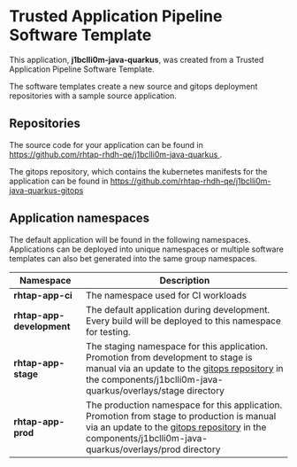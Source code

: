 # Trusted Application Pipeline Software Template

This application, **j1bclli0m-java-quarkus**, was created from a Trusted Application Pipeline Software Template.

The software templates create a new source and gitops deployment repositories with a sample source application. 

## Repositories

The source code for your application can be found in [https://github.com/rhtap-rhdh-qe/j1bclli0m-java-quarkus ](https://github.com/rhtap-rhdh-qe/j1bclli0m-java-quarkus ).
 
The gitops repository, which contains the kubernetes manifests for the application can be found in 
[https://github.com/rhtap-rhdh-qe/j1bclli0m-java-quarkus-gitops ](https://github.com/rhtap-rhdh-qe/j1bclli0m-java-quarkus-gitops ) 

## Application namespaces 

The default application will be found in the following namespaces. Applications can be deployed into unique namespaces or multiple software templates can also bet generated into the same group namespaces.  

|  Namespace   |  Description   |  
| -------- | -------- |
| **rhtap-app-ci** | The namespace used for CI workloads |
| **rhtap-app-development** | The default application during development. Every build will be deployed to this namespace for testing. |
| **rhtap-app-stage** | The staging namespace for this application. Promotion from development to stage is manual via an update to the [gitops repository](https://github.com/rhtap-rhdh-qe/j1bclli0m-java-quarkus-gitops ) in the components/j1bclli0m-java-quarkus/overlays/stage directory |
| **rhtap-app-prod** | The production namespace for this application. Promotion from stage to production is manual via an update to the [gitops repository](https://github.com/rhtap-rhdh-qe/j1bclli0m-java-quarkus-gitops ) in the components/j1bclli0m-java-quarkus/overlays/prod directory |